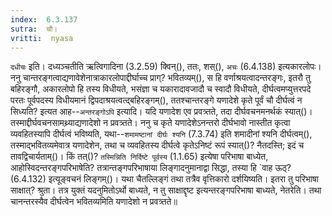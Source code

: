 ```yaml
---
index:  6.3.137
sutra:  चौ।
vritti:  nyasa
---
```


`दधीचः` इति। दध्यञ्चतीति ऋत्विगादिना (3.2.59) क्विन्(), ततः, शस्(), `अचः` (6.4.138) इत्यकारलोपः। ननु चान्तरङ्गत्वाद्यणावेशेनात्राकारलोपाद्दीर्घाच्च प्राग्? भवितव्यम्(), स हि वर्णाश्रयत्वादन्तरङ्गः, इतरौ तु बहिरङ्गौ, अकारलोपो हि तस्य विधीयते, भसंज्ञा च यकारादावजादौ च स्वादौ विधीयते, दीर्घत्वमप्युत्तरपदे परतः पूर्वपदस्य विधीयमानं द्विपदाश्रयत्वत्द्बहिरङ्गम्(), ततश्चान्तरङ्गे यणादेशे कृते पूर्वं चौ दीर्घत्वं न सिध्यति? इत्यत आह--`अन्तरङ्गोऽपि` इत्यादि। यदि यणादेश एव प्रवत्र्तते, तदा दीर्घवचनमनर्थकं स्यात्()। तस्माद्दीर्घवचनसामथ्र्याद्यणादेशो न प्रवत्र्तते। 
ननु च कृते यणादेशेऽनन्तरो दीर्घभावो नास्तीत कृत्वा व्यवहितस्यापि दीर्घत्वं भविष्यति, यथा--`शमामष्टानां दीर्घः श्यनि` (7.3.74) इति शमादीनां श्यनि दीर्घत्वम्(), तस्माद्भवितव्यमेवात्र यणादेशेन, तथा च व्यवहितस्य दीर्घत्वे कृतेऽनिष्टं रूपं स्यात्()? नैतदस्ति; इदं च तावद्विचार्यताम्()। किं तत्()? `तस्मिन्निति निर्दिष्टे पूर्वस्य` (1.1.65) इत्येषा परिभाषा बाध्येत, आहोस्विदन्तरङ्गपरिभाषेति? तत्रान्तङ्गपरिभाषाया लिङ्गादनुमानाद्वा सिद्धा, तस्या हि `वाह ऊठ्? (6.4.132) इत्यूङ्वचनं लिङ्गम्()। यथा चैतल्लिङ्गं तथा तत्रैव वृत्तिकारो दर्शयिष्यति। इतरा तु परिभाषा साक्षात्? श्रुता। तत्र युक्तं यदनुमितोऽर्थो बाध्यते, न तु साक्षाद्दृष्ट इत्यन्तरङ्गपरिभाषा बाध्यते, नेतरेति। तथा चानन्तरस्यैव दीर्घत्वेन भवितव्यमिति यणादेशो न प्रवत्र्तते॥
